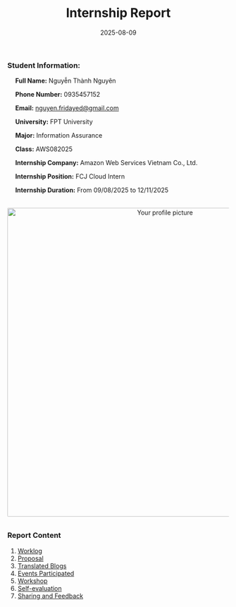 ﻿---
title: "Internship Report"
date: "2025-08-09"
weight: 1
chapter: false
---

    

### Student Information:
&emsp; **Full Name:** Nguyễn Thành Nguyên

&emsp; **Phone Number:** 0935457152

&emsp; **Email:** nguyen.fridayed@gmail.com

&emsp; **University:**  FPT University

&emsp; **Major:** Information Assurance

&emsp; **Class:** AWS082025

&emsp; **Internship Company:** Amazon Web Services Vietnam Co., Ltd.

&emsp; **Internship Position:** FCJ Cloud Intern

&emsp; **Internship Duration:** From 09/08/2025 to 12/11/2025

<div style="text-align: center; margin: 2rem 0;">
  <img src="/images/avatar.jpg" alt="Your profile picture" style="width: 700px; height: 700px; border-radius: 2px; object-fit: contain;">
</div>

### Report Content

1.  [Worklog](1-Worklog/)
2.  [Proposal](2-Proposal/)
3.  [Translated Blogs](3-BlogsTranslated/)
4.  [Events Participated](4-EventParticipated/)
5.  [Workshop](5-Workshop/)
6.  [Self-evaluation](6-Self-evaluation/)
7.  [Sharing and Feedback](7-Feedback/)

